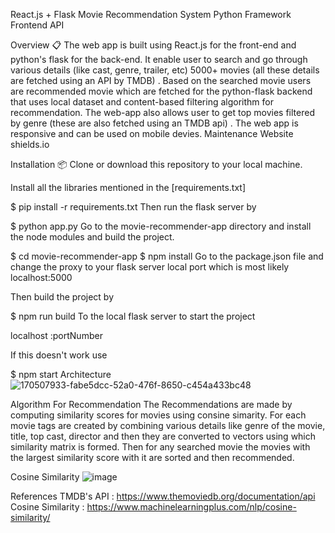 React.js + Flask Movie Recommendation System
Python Framework Frontend API

Overview 📋
The web app is built using React.js for the front-end and python's flask for the back-end.
It enable user to search and go through various details (like cast, genre, trailer, etc) 5000+ movies (all these details are fetched using an API by TMDB) .
Based on the searched movie users are recommended movie which are fetched for the python-flask backend that uses local dataset and content-based filtering algorithm for recommendation.
The web-app also allows user to get top movies filtered by genre (these are also fetched using an TMDB api) .
The web app is responsive and can be used on mobile devies.
Maintenance Website shields.io

Installation 📦
Clone or download this repository to your local machine.

Install all the libraries mentioned in the [requirements.txt]

$ pip install -r requirements.txt
Then run the flask server by

$ python app.py
Go to the movie-recommender-app directory and install the node modules and build the project.

$ cd movie-recommender-app
$ npm install
Go to the package.json file and change the proxy to your flask server local port which is most likely localhost:5000

Then build the project by

$ npm run build
To the local flask server to start the project

localhost :portNumber

If this doesn't work use

$ npm start
Architecture 
![170507933-fabe5dcc-52a0-476f-8650-c454a433bc48](https://github.com/1997-himanshu/Content_Recommendation_System_AWS/assets/142774711/9f28d413-3b62-454d-8303-f7512188c3f7)


Algorithm For Recommendation
The Recommendations are made by computing similarity scores for movies using consine simarity. For each movie tags are created by combining various details like genre of the movie, title, top cast, director and then they are converted to vectors using which similarity matrix is formed. Then for any searched movie the movies with the largest similarity score with it are sorted and then recommended.

Cosine Similarity
![image](https://github.com/1997-himanshu/Content_Recommendation_System_AWS/assets/142774711/6b91418a-7cdf-4a1f-a92d-ea669afa6fac)


References
TMDB's API : https://www.themoviedb.org/documentation/api
Cosine Similarity : https://www.machinelearningplus.com/nlp/cosine-similarity/
